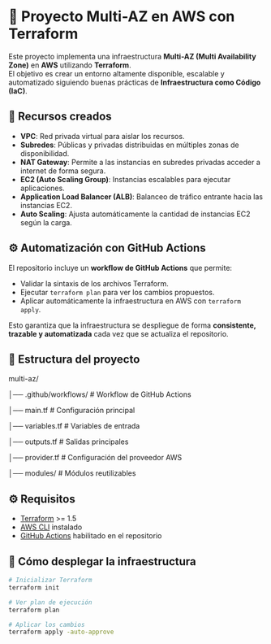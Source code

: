 # 🚀 Proyecto Multi-AZ en AWS con Terraform

Este proyecto implementa una infraestructura **Multi-AZ (Multi Availability Zone)** en **AWS** utilizando **Terraform**.  
El objetivo es crear un entorno altamente disponible, escalable y automatizado siguiendo buenas prácticas de **Infraestructura como Código (IaC)**.  

## 📌 Recursos creados

- **VPC**: Red privada virtual para aislar los recursos.
- **Subredes**: Públicas y privadas distribuidas en múltiples zonas de disponibilidad.
- **NAT Gateway**: Permite a las instancias en subredes privadas acceder a internet de forma segura.
- **EC2 (Auto Scaling Group)**: Instancias escalables para ejecutar aplicaciones.
- **Application Load Balancer (ALB)**: Balanceo de tráfico entrante hacia las instancias EC2.
- **Auto Scaling**: Ajusta automáticamente la cantidad de instancias EC2 según la carga.

## ⚙️ Automatización con GitHub Actions

El repositorio incluye un **workflow de GitHub Actions** que permite:

- Validar la sintaxis de los archivos Terraform.  
- Ejecutar `terraform plan` para ver los cambios propuestos.  
- Aplicar automáticamente la infraestructura en AWS con `terraform apply`.  

Esto garantiza que la infraestructura se despliegue de forma **consistente, trazable y automatizada** cada vez que se actualiza el repositorio.

## 📂 Estructura del proyecto

multi-az/

│── .github/workflows/  # Workflow de GitHub Actions

│── main.tf # Configuración principal

│── variables.tf # Variables de entrada

│── outputs.tf # Salidas principales

│── provider.tf # Configuración del proveedor AWS

│── modules/ # Módulos reutilizables


## ⚙️ Requisitos

- [Terraform](https://registry.terraform.io/providers/hashicorp/aws/latest/docs) >= 1.5
- [AWS CLI](https://docs.aws.amazon.com/cli/) instalado
- [GitHub Actions](https://docs.github.com/actions) habilitado en el repositorio

## 🚀 Cómo desplegar la infraestructura

```bash
# Inicializar Terraform
terraform init

# Ver plan de ejecución
terraform plan

# Aplicar los cambios
terraform apply -auto-approve
